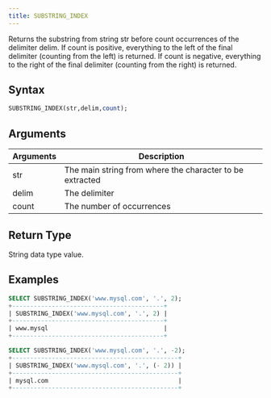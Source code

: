 ```yaml
---
title: SUBSTRING_INDEX
---
```


Returns the substring from string str before count occurrences of the delimiter delim.
If count is positive, everything to the left of the final delimiter (counting from the left) is returned.
If count is negative, everything to the right of the final delimiter (counting from the right) is returned.

## Syntax

```sql
SUBSTRING_INDEX(str,delim,count);
```

## Arguments

| Arguments   | Description |
| ----------- | ----------- |
| str | The main string from where the character to be extracted |
| delim | The delimiter |
| count | The number of occurrences |

## Return Type

String data type value.

## Examples

```sql
SELECT SUBSTRING_INDEX('www.mysql.com', '.', 2);
+------------------------------------------+
| SUBSTRING_INDEX('www.mysql.com', '.', 2) |
+------------------------------------------+
| www.mysql                                |
+------------------------------------------+

SELECT SUBSTRING_INDEX('www.mysql.com', '.', -2);
+----------------------------------------------+
| SUBSTRING_INDEX('www.mysql.com', '.', (- 2)) |
+----------------------------------------------+
| mysql.com                                    |
+----------------------------------------------+
```
